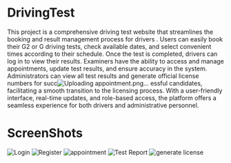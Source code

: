 # DrivingTest
This project is a comprehensive driving test website that streamlines the booking and result management process for drivers . Users can easily book their G2 or G driving tests, check available dates, and select convenient times according to their schedule. Once the test is completed, drivers can log in to view their results. Examiners have the ability to access and manage appointments, update test results, and ensure accuracy in the system. Administrators can view all test results and generate official license numbers for succ![Uploading appointment.png…]()
essful candidates, facilitating a smooth transition to the licensing process. With a user-friendly interface, real-time updates, and role-based access, the platform offers a seamless experience for both drivers and administrative personnel.

# ScreenShots

![Login](https://github.com/user-attachments/assets/5085f841-7751-4a5e-bd73-72f16ec153dc)
![Register](https://github.com/user-attachments/assets/09c3e06a-b29b-4bfc-94cb-1e919f2e0c48)
![appointment](https://github.com/user-attachments/assets/479a737c-7a84-49b7-a27b-9889a7dde7c9)
![Test Report](https://github.com/user-attachments/assets/efcbae91-c21f-4421-bdba-0a2a05fc8673)
![generate license](https://github.com/user-attachments/assets/80b9287e-6490-40e8-88bc-9e0da72119dc)


